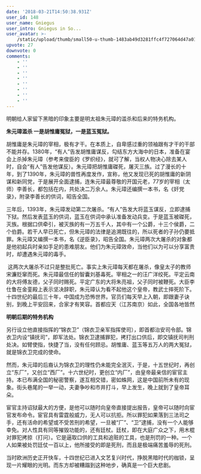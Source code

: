 ```yaml
---
date: '2018-03-21T14:50:38.931Z'
user_id: 148
user_name: Gniegus
user_intro: Gniegus in So...
user_avatar: >-
    /static/upload/thumb/small50-u-thumb-1483ab49d3281ffc4f727064d47a01d93b8702fd93b.png
upvote: 27
downvote: 0
comments:
    - ''
    - ''
    - ''
    - ''
    - ''
    - ''
    - ''
    - ''
---
```


明朝给人家留下黑暗的印象主要是明太祖朱元璋的滥杀和后来的特务机构。

  

**朱元璋滥杀 一是胡惟庸冤狱，一是蓝玉冤狱。**

胡惟庸是朱元璋的宰相，极有才干。在本质上，自卑感过重的领袖跟有才干的干部不能并存。1380年，“有人”告发胡惟庸谋反，勾结东方大海中的日本，准备在宴会上杀掉朱元璋（参考来俊臣的《罗织经》，就可了解，当权人物决心除去某人时，自会“有人”告发他谋反）。朱元璋把胡惟庸磔死，屠灭三族。过了漫长的十年，到了1390年，朱元璋的兽性再度发作，宣称，他又发现已死的胡惟庸的新阴谋和新同党，于是展开全面逮捕，连朱元璋最尊敬的开国元老，77岁的宰相（太师）李善长，都包括在内，共处决二万余人。朱元璋还编撰一本书，名《奸党录》，附录李善长的供词，昭告全国。

三年后，1393年，朱元璋发动第二次屠杀。“有人”告发大将蓝玉谋反，立即逮捕下狱。然后发表蓝玉的供词，蓝玉在供词中承认准备发动兵变。于是蓝玉被磔死，灭族。根据口供牵引，被灭族的有一万五千人，其中有一个公爵，十三个侯爵，二个伯爵。若干人早已死亡，但朱元璋的法律是追溯既往的，所以死者的子孙仍要抵罪。朱元璋又编撰一本书，名《逆臣录》，昭告全国。朱元璋两次大屠杀的对象都是他初起兵时亲如手足的患难朋友。他们为朱元璋效命，当他们以为可以分享富贵时，却遭遇朱元璋的毒手。

 这两次大屠杀不过只是整批死亡。事实上朱元璋每天都在屠杀，像皇太子的教师宋濂贬窜而死。朱元璋最信任的智囊刘基毒死。宰相之一的汪广洋绞死。平定云南的大将傅友德，父子同时赐死。平定广东的大将朱亮祖，父子同时被鞭死。大臣李仕鲁在金銮殿上表示坚决辞职，朱元璋认为看不起他这个皇帝，教武士摔死阶下。十四世纪的最后三十年，中国成为恐怖世界。官员们每天早上入朝，即跟妻子诀别，到晚上平安回来，合家才有笑容。首都应天（江苏南京）如此，全国各地皆然

  

**明朝后期的特务机构**

另行设立他直接指挥的“锦衣卫”（锦衣卫亲军指挥使司），即首都治安司令部。锦衣卫内设“镇抚司”，即军法处。锦衣卫逮捕罪犯，拷打出口供后，即交镇抚司判刑处决。如臂使指，快捷了当，没有任何顾忌。胡惟庸、蓝玉等五万人的两大冤狱，就是锦衣卫完成的使命。

然而，朱元璋的后裔认为锦衣卫的理性仍未能完全泯灭，于是，十五世纪时，再创立“东厂”，又创立“西厂”。十六世纪时，更创立“内厂”，由皇帝最亲信的宦官主持。本已布满全国的秘密警察，遂互相交错，密如蛛网，这是中国前所未有的现象。街头巷尾的一举一动，夫妻争吵和市井打斗，早上发生，晚上就到了皇帝耳朵。

宦官主持诏狱最大的方便，是他可以随时向皇帝直接提出报告，皇帝可以随时向宦官发布命令。宦官具有雷霆般威力，无人可以抗拒。所以罪犯如果落到三法司之手，还有活命的希望或不受苦刑的希望，一旦被“厂”、“卫”逮捕，没有一个人能够幸免。对人性具有同等摧毁功能的，还有廷杖。廷杖，即在大庭广众之下，用木棍对罪犯拷掠（打问）。它是逼取口供的工具和追赃的工具，也是刑罚的一种。一个人如果被处罚廷仗一百以上，他所接受的即是死刑，而且是极端痛苦羞辱的死刑。

  

当时欧洲历史正开快车，十四世纪已进入文艺复兴时代，挣脱黑暗时代的枷锁，呈现一片耀眼的光明。而东方却被糟蹋到这种地步，确真是一个巨大悲剧。
